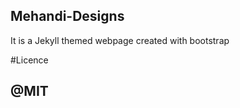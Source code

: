 ## Mehandi-Designs

<p> It is a Jekyll themed webpage created with bootstrap</p>


#Licence

<h2> @MIT </h2>